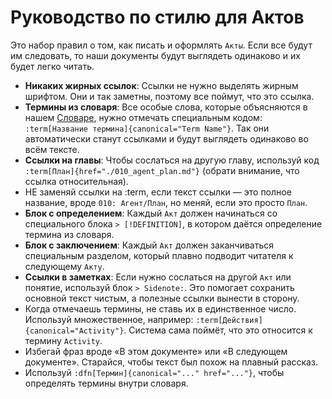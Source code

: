 # Руководство по стилю для Актов

Это набор правил о том, как писать и оформлять `Акты`. Если все будут им следовать, то наши документы будут выглядеть одинаково и их будет легко читать.

- **Никаких жирных ссылок**: Ссылки не нужно выделять жирным шрифтом. Они и так заметны, поэтому все поймут, что это ссылка.
- **Термины из словаря**: Все особые слова, которые объясняются в нашем [Словаре](./000_glossary.md), нужно отмечать специальным кодом: `:term[Название термина]{canonical="Term Name"}`. Так они автоматически станут ссылками и будут выглядеть одинаково во всём тексте.
- **Ссылки на главы**: Чтобы сослаться на другую главу, используй код `:term[План]{href="./010_agent_plan.md"}` (обрати внимание, что ссылка относительная).
- НЕ заменяй ссылки на :term, если текст ссылки — это полное название, вроде `010: Агент/План`, но меняй, если это просто `План`.
- **Блок с определением**: Каждый `Акт` должен начинаться со специального блока `> [!DEFINITION]`, в котором даётся определение термина из словаря.
- **Блок с заключением**: Каждый `Акт` должен заканчиваться специальным разделом, который плавно подводит читателя к следующему `Акту`.
- **Ссылки в заметках**: Если нужно сослаться на другой `Акт` или понятие, используй блок `> Sidenote:`. Это помогает сохранить основной текст чистым, а полезные ссылки вынести в сторону.
- Когда отмечаешь термины, не ставь их в единственное число. Используй множественное, например: `:term[Действия]{canonical="Activity"}`. Система сама поймёт, что это относится к термину `Activity`.
- Избегай фраз вроде «В этом документе» или «В следующем документе». Старайся, чтобы текст был похож на плавный рассказ.
- Используй `:dfn[Термин]{canonical="..." href="..."}`, чтобы определять термины внутри словаря.
